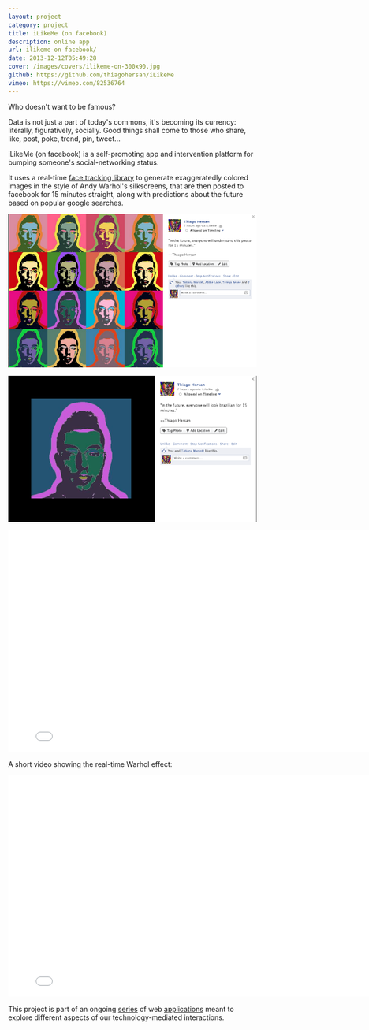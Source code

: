 ```yaml
---
layout: project
category: project
title: iLikeMe (on facebook)
description: online app
url: ilikeme-on-facebook/
date: 2013-12-12T05:49:28
cover: /images/covers/ilikeme-on-300x90.jpg
github: https://github.com/thiagohersan/iLikeMe
vimeo: https://vimeo.com/82536764
---
```

Who doesn't want to be famous?

Data is not just a part of today's commons, it's becoming its currency: literally, figuratively, socially. Good things shall come to those who share, like, post, poke, trend, pin, tweet...

iLikeMe (on facebook) is a self-promoting app and intervention platform for bumping someone's social-networking status.

It uses a real-time [face tracking library](https://github.com/kylemcdonald/ofxFaceTracker) to generate exaggeratedly colored images in the style of Andy Warhol's silkscreens, that are then posted to facebook for 15 minutes straight, along with predictions about the future based on popular google searches.

![](/images/projects/ilikeme-on-facebook/fb-understandThisPhoto.png)

![](/images/projects/ilikeme-on-facebook/fb-lookBrazilian.png)

<div class="video-wrapper">
    <iframe src="//player.vimeo.com/video/82536764" width="800" height="449" frameborder="0" webkitallowfullscreen="" mozallowfullscreen="" allowfullscreen=""></iframe>
</div>

A short video showing the real-time Warhol effect:

<div class="video-wrapper">
    <iframe src="//player.vimeo.com/video/82446848" width="800" height="449" frameborder="0" webkitallowfullscreen="" mozallowfullscreen="" allowfullscreen=""></iframe>
</div>

This project is part of an ongoing [series](/project/ilikeyou-on-facebook/) of web [applications](/project/ulikeme-on-facebook/) meant to explore different aspects of our technology-mediated interactions.

